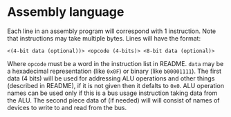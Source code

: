 # Assembly language

Each line in an assembly program will correspond with 1 instruction. Note that instructions may take multiple bytes. Lines will have the format:

`<(4-bit data (optional))> <opcode (4-bits)> <8-bit data (optional)>`

Where `opcode` must be a word in the instruction list in README. `data` may be a hexadecimal representation (like `0x0F`) or binary (like `b00001111`). The first data (4 bits) will be used for addressing ALU operations and other things (described in README), if it is not given then it defalts to `0x0`. ALU operation names can be used only if this is a bus usage instruction taking data from the ALU. The second piece data of (if needed) will will consist of names of devices to write to and read from the bus.